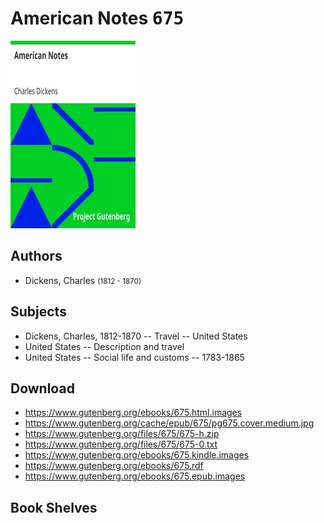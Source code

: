 # American Notes <kbd>675</kbd>

![](./cover.medium.jpg "")

## Authors


 - Dickens, Charles <small>(1812 - 1870)</small>

## Subjects


 - Dickens, Charles, 1812-1870 -- Travel -- United States
 - United States -- Description and travel
 - United States -- Social life and customs -- 1783-1865

## Download


 - https://www.gutenberg.org/ebooks/675.html.images
 - https://www.gutenberg.org/cache/epub/675/pg675.cover.medium.jpg
 - https://www.gutenberg.org/files/675/675-h.zip
 - https://www.gutenberg.org/files/675/675-0.txt
 - https://www.gutenberg.org/ebooks/675.kindle.images
 - https://www.gutenberg.org/ebooks/675.rdf
 - https://www.gutenberg.org/ebooks/675.epub.images

## Book Shelves


